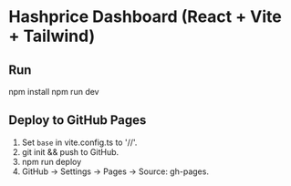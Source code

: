 
# Hashprice Dashboard (React + Vite + Tailwind)

## Run
npm install
npm run dev

## Deploy to GitHub Pages
1) Set `base` in vite.config.ts to '/<repo-name>/'.
2) git init && push to GitHub.
3) npm run deploy
4) GitHub → Settings → Pages → Source: gh-pages.
